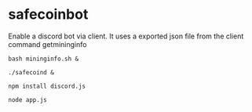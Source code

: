 # safecoinbot

Enable a discord bot via client. It uses a exported json file from the client command getmininginfo 

```
bash mininginfo.sh &

./safecoind &

npm install discord.js

node app.js
```
